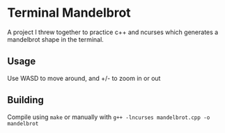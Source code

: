 # Terminal Mandelbrot

A project I threw together to practice c++ and ncurses which generates a mandelbrot shape in the terminal.

## Usage

Use WASD to move around, and +/- to zoom in or out

## Building

Compile using `make` or manually with `g++ -lncurses mandelbrot.cpp -o mandelbrot`
